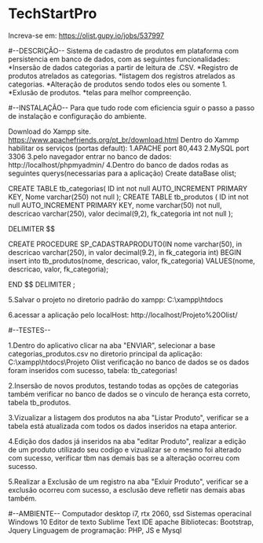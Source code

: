 # TechStartPro
Increva-se em: https://olist.gupy.io/jobs/537997

#--DESCRIÇÃO-- Sistema de cadastro de produtos em plataforma com persistencia em banco de dados, com as seguintes funcionalidades: *Insersão de dados categorias a partir de leitura de .CSV. *Registro de produtos atrelados as categorias. *listagem dos registros atrelados as categorias. *Alteração de produtos sendo todos eles ou somente 1. *Exlusão de produtos. *telas para melhor compreenção.

#--INSTALAÇÃO-- Para que tudo rode com eficiencia sguir o passo a passo de instalação e configuração do ambiente.

Download do Xampp site. https://www.apachefriends.org/pt_br/download.html
Dentro do Xammp habilitar os serviços (portas default): 1.APACHE port 80,443 2.MySQL port 3306 3.pelo navegador entrar no banco de dados: http://localhost/phpmyadmin/ 4.Dentro do banco de dados rodas as seguintes querys(necessarias para a aplicação)
Create dataBase olist;

CREATE TABLE tb_categorias( ID int not null AUTO_INCREMENT PRIMARY KEY, Nome varchar(250) not null ); CREATE TABLE tb_produtos ( ID int not null AUTO_INCREMENT PRIMARY KEY, nome varchar(50) not null, descricao varchar(250), valor decimal(9,2),
fk_categoria int not null
);

DELIMITER $$

CREATE PROCEDURE SP_CADASTRAPRODUTO(IN nome varchar(50), in descricao varchar(250), in valor decimal(9.2), in fk_categoria int) BEGIN insert into tb_produtos(nome, descricao, valor, fk_categoria) VALUES(nome, descricao, valor, fk_categoria);

END $$ DELIMITER ;

5.Salvar o projeto no diretorio padrão do xampp: C:\xampp\htdocs

6.acessar a aplicação pelo localHost: http://localhost/Projeto%20Olist/

#--TESTES--

1.Dentro do aplicativo clicar na aba "ENVIAR", selecionar a base categorias_produtos.csv no diretorio principal da aplicação: C:\xampp\htdocs\Projeto Olist
verificação no banco de dados se os dados foram inseridos com sucesso, tabela: tb_categorias!

2.Insersão de novos produtos, testando todas as opções de categorias também verificar no banco de dados se o vinculo de herança esta correto, tabela tb_produtos.

3.Vizualizar a listagem dos produtos na aba "Listar Produto", verificar se a tabela está atualizada com todos os dados inseridos na etapa anterior.

4.Edição dos dados já inseridos na aba "editar Produto", realizar a edição de um produto utilizado seu codigo e vizualizar se o mesmo foi alterado com sucesso, verificar tbm nas demais bas se a alteração ocorreu com sucesso.

5.Realizar a Exclusão de um registro na aba "Exluir Produto", verificar se a exclusão ocorreu com sucesso, a esclusão deve refletir nas demais abas também.

#--AMBIENTE-- Computador desktop i7, rtx 2060, ssd Sistemas operacinal Windows 10 Editor de texto Sublime Text IDE apache Bibliotecas: Bootstrap, Jquery Linguagem de programação: PHP, JS e Mysql

